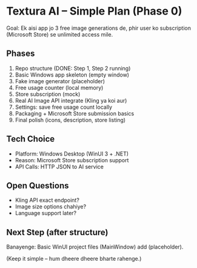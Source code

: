 # Textura AI – Simple Plan (Phase 0)

Goal: Ek aisi app jo 3 free image generations de, phir user ko subscription (Microsoft Store) se unlimited access mile.

## Phases
1. Repo structure (DONE: Step 1, Step 2 running)
2. Basic Windows app skeleton (empty window)
3. Fake image generator (placeholder)
4. Free usage counter (local memory)
5. Store subscription (mock)
6. Real AI Image API integrate (Kling ya koi aur)
7. Settings: save free usage count locally
8. Packaging + Microsoft Store submission basics
9. Final polish (icons, description, store listing)

## Tech Choice
- Platform: Windows Desktop (WinUI 3 + .NET)
- Reason: Microsoft Store subscription support
- API Calls: HTTP JSON to AI service

## Open Questions
- Kling API exact endpoint?
- Image size options chahiye?
- Language support later?

## Next Step (after structure)
Banayenge: Basic WinUI project files (MainWindow) add (placeholder).

(Keep it simple – hum dheere dheere bharte rahenge.)
